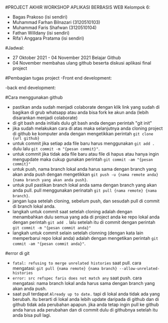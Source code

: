 #PROJECT AKHIR WORKSHOP APLIKASI BERBASIS WEB
Kelompok 6:
- Bagas Prakoso (isi sendiri)
- Muhammad Farhan Bilnazari (3120510103)
- Muhammad Faris Shafwan (3120510104)
- Fathan Willdany (isi sendiri)
- Rifa'i Anggara Pratama (isi sendiri)



#Jadwal:
- 27 Oktober 2021 - 04 November 2021 Belajar Github
- 04 November membahas ulang github beserta diskusi aplikasi final project



#Pembagian tugas project
-Front end development:


-back end development:



#Cara menggunakan github
- pastikan anda sudah menjadi colaborate dengan klik link yang sudah di bagikan di grub whatsapp atau anda bisa fork ke akun anda (lebih disarankan menjadi colaborate)
- di git bash anda initials dulu git bash anda dengan perintah "git init"
- jika sudah melakukan cara di atas maka selanjutnya anda cloning project di github ke komputer anda dengan mengetikkan perintah `git clone {url github}`
- untuk commit jika setiap ada file baru harus menggunakan `git add .` dulu lalu `git commit -m "{pesan commit}"`.
- untuk commit jika tidak ada file baru atau file di hapus atau hanya ingin mengupdate maka cukup gunakan perintah `git commit -am "{pesan commit}"`
- untuk push, nama branch lokal anda harus sama dengan branch yang akan anda push dengan mengetikkan `git push -u {nama remote anda} {nama branch yang akan anda push}`.
- untuk pull pastikan branch lokal anda sama dengan branch yang akan anda pull. pull menggunakan perinatah `git pull {nama remote} {nama branch}`.
- jangan lupa setelah cloning, sebelum push, dan sesudah pull di commit di branch lokal anda.
- langkah untuk commit saat setelah cloning adalah dengan menambahkan dulu semua yang ada di project anda ke repo lokal anda dengan perintah `git add .` lalu setelah itu di commit dengan perintah `git commit -m "{pesan commit anda}"` 
- langkah untuk commit selain setelah clonning (dengan kata lain memperbarui repo lokal anda) adalah dengan mengetikan perintah `git commit -am "{pesan commit anda}"`.



#error di git
- `fatal: refusing to merge unrelated histories` saat pull. cara mengatasi: `git pull {nama remote} {nama branch} --allow-unrelated-histories`
- `error: src refspec faris does not match any` saat push. cara mengatasi: nama branch lokal anda harus sama dengan branch yang akan anda push.
- saat pull terdapat `Already up to date.` tapi di lokal anda tidak ada yang berubah. itu berarti di lokal anda lebih update daripada di github dan di github tidak ada perubahan apapun. jika anda tetap ingin pull ke github anda harus ada perubahan dan di commit dulu di githubnya setelah itu anda bisa pull lagi.
